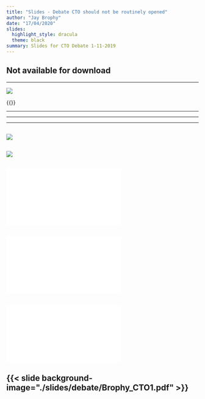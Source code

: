 ```yaml
---
title: "Slides - Debate CTO should not be routinely opened"
author: "Jay Brophy"
date: "17/04/2020"
slides:
  highlight_style: dracula
  theme: black
summary: Slides for CTO Debate 1-11-2019
---
```


## Not available for download
---
![](debate/slides/Brophy_CTO1.jpeg)

{{<slide background-image="debate/slides/Brophy_CTO1.jpeg">}}

---

---

---

![](slides/Brophy_CTO1.jpeg)
---

![](slides/Brophy_CTO2.jpeg)
---

![](slides/Brophy_CTO4.pdf)
---

![](slides/Brophy_CTO5.pdf)
---

![](slides/Brophy_CTO6.pdf)
---

{{< slide background-image="./slides/debate/Brophy_CTO1.pdf" >}}
---
